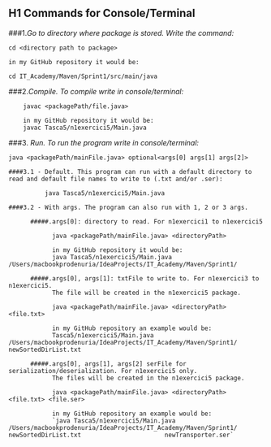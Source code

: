 H1 **Commands for Console/Terminal**
--

###1.*Go to directory where package is stored. Write the command:*
    
    cd <directory path to package>

    in my GitHub repository it would be:
        
    cd IT_Academy/Maven/Sprint1/src/main/java

###2.*Compile. To compile write in console/terminal:*
   
        javac <packagePath/file.java>

        in my GitHub repository it would be:
        javac Tasca5/n1exercici5/Main.java

###3. *Run. To run the program write in console/terminal:*
    
    java <packagePath/mainFile.java> optional<args[0] args[1] args[2]>

    ####3.1 - Default. This program can run with a default directory to read and default file names to write to (.txt and/or .ser):
          
              java Tasca5/n1exercici5/Main.java

    ####3.2 - With args. The program can also run with 1, 2 or 3 args.

          #####.args[0]: directory to read. For n1exercici1 to n1exercici5

                java <packagePath/mainFile.java> <directoryPath>

                in my GitHub repository it would be:
                java Tasca5/n1exercici5/Main.java /Users/macbookprodenuria/IdeaProjects/IT_Academy/Maven/Sprint1/

          #####.args[0], args[1]: txtFile to write to. For n1exercici3 to n1exercici5.
                The file will be created in the n1exercici5 package.

                java <packagePath/mainFile.java> <directoryPath> <file.txt>

                in my GitHub repository an example would be:
                Tasca5/n1exercici5/Main.java /Users/macbookprodenuria/IdeaProjects/IT_Academy/Maven/Sprint1/ newSortedDirList.txt

          #####.args[0], args[1], args[2] serFile for serialization/deserialization. For n1exercici5 only.
                The files will be created in the n1exercici5 package.

                java <packagePath/mainFile.java> <directoryPath> <file.txt> <file.ser>

                in my GitHub repository an example would be:
                `java Tasca5/n1exercici5/Main.java /Users/macbookprodenuria/IdeaProjects/IT_Academy/Maven/Sprint1/ newSortedDirList.txt                       newTransporter.ser`
